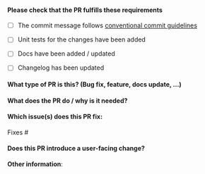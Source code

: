 <!--  Thanks for sending a pull request!  Please tick all the boxes and complete the template -->


#### Please check that the PR fulfills these requirements
- [ ] The commit message follows [conventional commit guidelines](https://www.conventionalcommits.org/en/v1.0.0/)
- [ ] Unit tests for the changes have been added
- [ ] Docs have been added / updated
- [ ] Changelog has been updated


#### What type of PR is this? (Bug fix, feature, docs update, ...)


#### What does the PR do / why is it needed?


#### Which issue(s) does this PR fix:
<!--
Automatically closes linked issue when PR is merged.
Usage: `Fixes #<issue number>`, or `Fixes (paste link of issue)`
-->
Fixes #

#### Does this PR introduce a user-facing change?
<!--
Detail the change in addition to adding it to the docs & changelog
-->

**Other information**:


